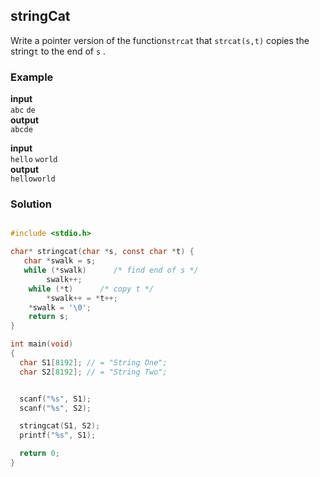 

## stringCat

Write a pointer version of the function`strcat`  that  `strcat(s,t)`  copies the string`t`  to the end of  `s`  .

### Example

**input**  
`abc` `de`  
**output**  
`abcde`

**input**  
`hello` `world`  
**output**  
`helloworld`


### Solution 

```c

#include <stdio.h>

char* stringcat(char *s, const char *t) { 
   char *swalk = s;
   while (*swalk)      /* find end of s */
        swalk++;
    while (*t)      /* copy t */
        *swalk++ = *t++;
    *swalk = '\0';
    return s;
}

int main(void)
{
  char S1[8192]; // = "String One";
  char S2[8192]; // = "String Two";


  scanf("%s", S1);
  scanf("%s", S2);

  stringcat(S1, S2);
  printf("%s", S1);

  return 0;
}

```
<!--stackedit_data:
eyJoaXN0b3J5IjpbLTc2OTMzOTY0MiwtMTYzMjg2OTAwMiwxMD
Q4NDUwOTk1LC0xMjU0NjIyNzUyLDEwNjE5NzI4MTksMjA0ODg1
NTc2XX0=
-->